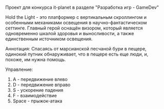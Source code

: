 Проект для конкурса it-planet в разделе "Разработка игр - GameDev"

Hold the Light - это платформер с вертикальным скроллингом и
особенными механиками освещения в научно-фантастическом сеттинге.
Главный герой оснащён визором, который является одновременно шкалой здоровья и
выносливости, а также единственным источником освещения.

Аннотация: Спасаясь от марсианской песчаной бури в пещере, одинокий
путник обнаруживает, что в пещере есть еще люди, и, похоже, им нужна
помощь.

Управление:
1) A - передвижение влево
2) D - передвижение вправо
3) S - ускорение падения
4) F - взаимодействие
5) Space - прыжок-атака
